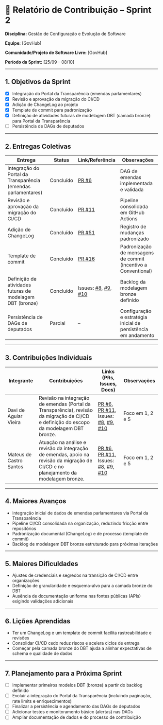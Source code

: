 # 📝 Relatório de Contribuição – Sprint 2

**Disciplina:** Gestão de Configuração e Evolução de Software

**Equipe:** [GovHub]

**Comunidade/Projeto de Software Livre:** [GovHub]

**Período da Sprint:** [25/09 – 08/10]

---

## 1. Objetivos da Sprint

- [x] Integração do Portal da Transparência (emendas parlamentares)
- [x] Revisão e aprovação da migração do CI/CD
- [x] Adição de ChangeLog ao projeto
- [x] Template de commit para padronização
- [x] Definição de atividades futuras de modelagem DBT (camada bronze) para Portal da Transparência
- [ ] Persistência de DAGs de deputados

---

## 2. Entregas Coletivas

| Entrega                                                                 | Status                          | Link/Referência                                                                 | Observações                                                      |
| ----------------------------------------------------------------------- | -------------------------------- | ------------------------------------------------------------------------------- | ---------------------------------------------------------------- |
| Integração do Portal da Transparência (emendas parlamentares)          | Concluído                        | [PR #6](https://github.com/GCES-GovHub-2025-2/data-application-gov-hub/pull/6) | DAG de emendas implementada e validada                           |
| Revisão e aprovação da migração do CI/CD                                | Concluído                        | [PR #11](https://github.com/GovHub-br/data-application-gov-hub/pull/11)        | Pipeline consolidada em GitHub Actions                           |
| Adição de ChangeLog                                                      | Concluído                        | [PR #51](https://github.com/GovHub-br/gov-hub/pull/51/files)                   | Registro de mudanças padronizado                                 |
| Template de commit                                                       | Concluído                        | [PR #16](https://github.com/GCES-GovHub-2025-2/GovHub-relatorios/pull/16)      | Padronização de mensagens de commit (incentivo a Conventional)   |
| Definição de atividades futuras de modelagem DBT (bronze)               | Concluído                        | Issues: [#8](https://github.com/GCES-GovHub-2025-2/data-application-gov-hub/issues/8), [#9](https://github.com/GCES-GovHub-2025-2/data-application-gov-hub/issues/9), [#10](https://github.com/GCES-GovHub-2025-2/data-application-gov-hub/issues/10) | Backlog da modelagem bronze definido                             |
| Persistência de DAGs de deputados                                        | Parcial                          | –                                                                                | Configuração e estratégia inicial de persistência em andamento   |

---

## 3. Contribuições Individuais

| Integrante                  | Contribuições                                                                                                   | Links (PRs, Issues, Docs)                                                                                                                                         | Observações                                   |
| --------------------------- | ---------------------------------------------------------------------------------------------------------------- | ----------------------------------------------------------------------------------------------------------------------------------------------------------------- | --------------------------------------------- |
| Davi de Aguiar Vieira       | Revisão na integração de emendas (Portal da Transparência), revisão da migração de CI/CD e definição do escopo da modelagem DBT bronze. | [PR #6](https://github.com/GCES-GovHub-2025-2/data-application-gov-hub/pull/6), [PR #11](https://github.com/GovHub-br/data-application-gov-hub/pull/11), Issues: [#8](https://github.com/GCES-GovHub-2025-2/data-application-gov-hub/issues/8), [#9](https://github.com/GCES-GovHub-2025-2/data-application-gov-hub/issues/9), [#10](https://github.com/GCES-GovHub-2025-2/data-application-gov-hub/issues/10) | Foco em 1, 2 e 5                              |
| Mateus de Castro Santos     | Atuação na análise e revisão da integração de emendas, apoio na revisão da migração de CI/CD e no planejamento da modelagem bronze.      | [PR #6](https://github.com/GCES-GovHub-2025-2/data-application-gov-hub/pull/6), [PR #11](https://github.com/GovHub-br/data-application-gov-hub/pull/11), Issues: [#8](https://github.com/GCES-GovHub-2025-2/data-application-gov-hub/issues/8), [#9](https://github.com/GCES-GovHub-2025-2/data-application-gov-hub/issues/9), [#10](https://github.com/GCES-GovHub-2025-2/data-application-gov-hub/issues/10) | Foco em 1, 2 e 5                              |

---

## 4. Maiores Avanços

- Integração inicial de dados de emendas parlamentares via Portal da Transparência
- Pipeline CI/CD consolidada na organização, reduzindo fricção entre repositórios
- Padronização documental (ChangeLog) e de processo (template de commit)
- Backlog de modelagem DBT bronze estruturado para próximas iterações

---

## 5. Maiores Dificuldades

- Ajustes de credenciais e segredos na transição de CI/CD entre organizações
- Definição de granularidade e esquema-alvo para a camada bronze do DBT
- Ausência de documentação uniforme nas fontes públicas (APIs) exigindo validações adicionais

---

## 6. Lições Aprendidas

- Ter um ChangeLog e um template de commit facilita rastreabilidade e revisões
- Consolidar CI/CD cedo reduz riscos e acelera ciclos de entrega
- Começar pela camada bronze do DBT ajuda a alinhar expectativas de schema e qualidade de dados

---

## 7. Planejamento para a Próxima Sprint

- [ ] Implementar primeiros modelos DBT (bronze) a partir do backlog definido
- [ ] Evoluir a integração do Portal da Transparência (incluindo paginação, rate limits e enriquecimentos)
- [ ] Finalizar a persistência e agendamento das DAGs de deputados
- [ ] Adicionar testes e monitoramento básico (alertas) nas DAGs
- [ ] Ampliar documentação de dados e do processo de contribuição
